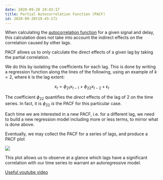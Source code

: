 ```yaml
---
date: 2020-09-28 19:43:17
title: Partial Autocorrelation Function (PACF)
id: 2020-09-28t19-43-17z
---
```


When calculating the [autocorrelation function](./2020-09-28t19-30-00z.md) for
a given signal and delay, this calculation does not take into account the
indirect effects on the correlation caused by other lags.

PACF allows us to only calculate the direct effects of a given lag by taking
the partial correlation.

We do this by isolating the coefficients for each lag. This is done by writing
a regression function along the lines of the following, using an example of
$k=2$, where $k$ is the lag extent:

$$
x_t = \phi_{21} x_{t-1} + \phi_{22} x_{t-2} + \epsilon_t
$$

The coefficient $\phi_{22}$ quantifies the _direct_ effects of the lag of 2 on
the time series. In fact, it is $\phi_{22}$ _is_ the PACF for this particular
case.

Each time we are interested in a new PACF, i.e. for a different lag, we need to
build a new regression model including more or less terms, to mirror what is
done above.

Eventually, we may collect the PACF for a series of lags, and produce a PACF
plot

![](https://3qeqpr26caki16dnhd19sv6by6v-wpengine.netdna-ssl.com/wp-content/uploads/2017/01/Partial-Autocorrelation-Plot-of-the-Minimum-Daily-Temperatures-Dataset.png)

This plot allows us to observe at a glance which lags have a significant
correlation with our time series to warrant an autoregressive model.

[Useful youtube video](https://www.youtube.com/watch?v=DeORzP0go5I)
